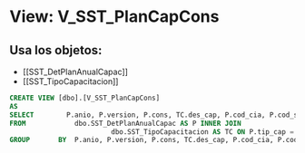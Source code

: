 # View: V_SST_PlanCapCons

## Usa los objetos:
- [[SST_DetPlanAnualCapac]]
- [[SST_TipoCapacitacion]]

```sql
CREATE VIEW [dbo].[V_SST_PlanCapCons]
AS
SELECT        P.anio, P.version, P.cons, TC.des_cap, P.cod_cia, P.cod_suc, P.cod_cli
FROM            dbo.SST_DetPlanAnualCapac AS P INNER JOIN
                         dbo.SST_TipoCapacitacion AS TC ON P.tip_cap = TC.tip_cap
GROUP		BY  P.anio, P.version, P.cons, TC.des_cap, P.cod_cia, P.cod_suc, P.cod_cli

```
